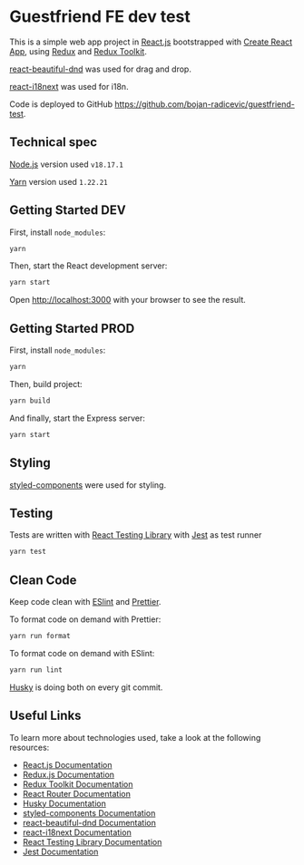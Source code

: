 # Guestfriend FE dev test

This is a simple web app project in [React.js](https://reactjs.org/)
bootstrapped
with [Create React App](https://github.com/facebook/create-react-app),
using [Redux](https://redux.js.org/)
and [Redux Toolkit](https://redux-toolkit.js.org/).

[react-beautiful-dnd](https://github.com/atlassian/react-beautiful-dnd) was
used for drag and drop.

[react-i18next](https://github.com/i18next/react-i18next) was
used for i18n.

Code is deployed to GitHub https://github.com/bojan-radicevic/guestfriend-test.

## Technical spec

[Node.js](https://nodejs.org/) version used `v18.17.1`

[Yarn](https://yarnpkg.com/) version used `1.22.21`

## Getting Started DEV

First, install `node_modules`:

```bash
yarn
```

Then, start the React development server:

```bash
yarn start
```

Open [http://localhost:3000](http://localhost:3000) with your browser
to see the result.

## Getting Started PROD

First, install `node_modules`:

```bash
yarn
```

Then, build project:

```bash
yarn build
```

And finally, start the Express server:

```bash
yarn start
```

## Styling

[styled-components](https://styled-components.com/) were used for styling.

## Testing

Tests are written
with [React Testing Library](https://testing-library.com/docs/react-testing-library/intro/)
with [Jest](https://jestjs.io/) as test runner

```bash
yarn test
```

## Clean Code

Keep code
clean with [ESlint](https://eslint.org/) and [Prettier](https://prettier.io/).

To format code on demand with Prettier:

```bash
yarn run format
```

To format code on demand with ESlint:

```bash
yarn run lint
```

[Husky](https://typicode.github.io/husky/) is doing both on every git commit.

## Useful Links

To learn more about technologies used, take a look at the following resources:

- [React.js Documentation](https://reactjs.org/docs/getting-started.html)
- [Redux.js Documentation](https://redux.js.org/introduction/getting-started)
- [Redux Toolkit Documentation](https://redux-toolkit.js.org/introduction/getting-started)
- [React Router Documentation](https://reactrouterdotcom.fly.dev/docs/en/v6)
- [Husky Documentation](https://typicode.github.io/husky/)
- [styled-components Documentation](https://styled-components.com/docs)
- [react-beautiful-dnd Documentation](https://github.com/atlassian/react-beautiful-dnd)
- [react-i18next Documentation](https://react.i18next.com/)
- [React Testing Library Documentation](https://testing-library.com/docs/)
- [Jest Documentation](https://jestjs.io/docs/getting-started)
